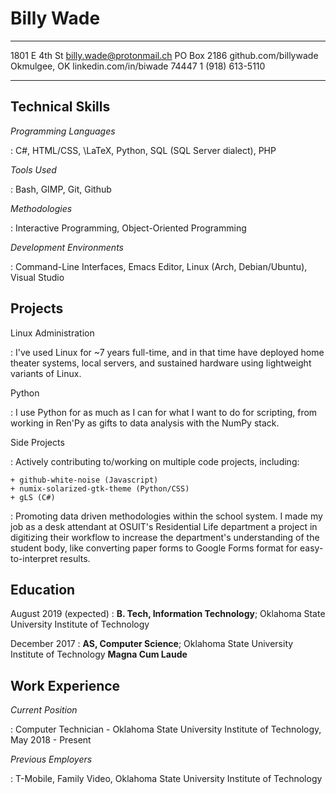 Billy Wade
============

-------------------     ----------------------------
1801 E 4th St               billy.wade@protonmail.ch
PO Box 2186                     github.com/billywade
Okmulgee, OK                  linkedin.com/in/biwade
74447                               1 (918) 613-5110
-------------------     ----------------------------

Technical Skills
-----------------

*Programming Languages*

:    C#, HTML/CSS, \LaTeX, Python, SQL (SQL Server dialect), PHP


*Tools Used*

:   Bash, GIMP, Git, Github


*Methodologies*

:   Interactive Programming, Object-Oriented Programming


*Development Environments*

:  Command-Line Interfaces, Emacs Editor, Linux (Arch, Debian/Ubuntu), Visual Studio



Projects
--------

Linux Administration

:   I've used Linux for ~7 years full-time, and in that time have deployed home theater
    systems, local servers, and sustained hardware using lightweight variants of Linux. 

Python

:   I use Python for as much as I can for what I want to do for scripting, from working
	in Ren'Py as gifts to data analysis with the NumPy stack.

Side Projects

:   Actively contributing to/working on multiple code projects, including:

	+ github-white-noise (Javascript)
	+ numix-solarized-gtk-theme (Python/CSS)
	+ gLS (C#)

:   Promoting data driven methodologies within the school system. I made my job as a desk attendant
    at OSUIT's Residential Life department a project in digitizing their workflow to increase the 
    department's understanding of the student body, like converting paper forms to Google Forms format
    for easy-to-interpret results. 

Education
---------

August 2019 (expected)
:   **B. Tech, Information Technology**; Oklahoma State University Institute of Technology

December 2017
:   **AS, Computer Science**; Oklahoma State University Institute of Technology **Magna Cum Laude**
	
Work Experience
---------------

*Current Position*

:    Computer Technician - Oklahoma State University Institute of Technology, May 2018 - Present

*Previous Employers*

:    T-Mobile, Family Video, Oklahoma State University Institute of Technology




